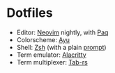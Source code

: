 # Dotfiles

* Editor: [Neovim](https://github.com/neovim/neovim/) nightly,
          with [Paq](https://github.com/savq/paq-nvim/)
* Colorscheme: [Ayu](https://github.com/ayu-theme/ayu-vim)
* Shell: [Zsh](https://www.zsh.org/)
         (with a plain [prompt](https://github.com/savq/dotfiles/blob/master/zsh/prompt_savq_setup))
* Term emulator: [Alacritty](https://github.com/alacritty/alacritty)
* Term multiplexer: [Tab-rs](https://github.com/austinjones/tab-rs/)
